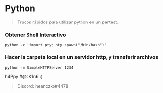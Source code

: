 # Python
> Trucos rápidos para utilizar python en un pentest.

### Obtener Shell Interactivo

	python -c 'import pty; pty.spawn("/bin/bash")'
	
### Hacer la carpeta local en un servidor http, y transferir archivos

	python -m SimpleHTTPServer 1234

h4Ppy #@cK1n6 :)
> Discord: heanczko#4478
